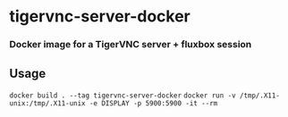 # tigervnc-server-docker
### Docker image for a TigerVNC server + fluxbox session

## Usage
`docker build . --tag tigervnc-server-docker`
`docker run -v /tmp/.X11-unix:/tmp/.X11-unix -e DISPLAY -p 5900:5900 -it --rm`
